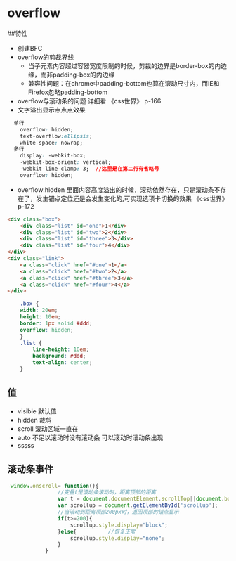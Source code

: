 # overflow
##特性
* 创建BFC
* overflow的剪裁界线
    +   当子元素内容超过容器宽度限制的时候，剪裁的边界是border-box的内边缘，而非padding-box的内边缘
    +   兼容性问题：在chrome中padding-bottom也算在滚动尺寸内，而IE和Firefox忽略padding-bottom  
* overflow与滚动条的问题 详细看 《css世界》 p-166
* 文字溢出显示点点点效果
```css
  单行  
    overflow: hidden;
    text-overflow:ellipsis;
    white-space: nowrap;
  多行 
    display: -webkit-box;
    -webkit-box-orient: vertical;
    -webkit-line-clamp: 3;  //这里是在第二行有省略号
    overflow: hidden;
```

* overflow:hidden  里面内容高度溢出的时候，滚动依然存在，只是滚动条不存在了，发生锚点定位还是会发生变化的,可实现选项卡切换的效果 《css世界》p-172

```html
<div class="box">
    <div class="list" id="one">1</div>
    <div class="list" id="two">2</div>
    <div class="list" id="three">3</div>
    <div class="list" id="four">4</div>
</div>
<div class="link">
    <a class="click" href="#one">1</a>
    <a class="click" href="#two">2</a>
    <a class="click" href="#three">3</a>
    <a class="click" href="#four">4</a>
</div>
```
```css
    .box {
    width: 20em;
    height: 10em;
    border: 1px solid #ddd;
    overflow: hidden;
    }
    .list {
        line-height: 10em;
        background: #ddd;
        text-align: center;
    }
```
    
## 值
* visible 默认值
* hidden 裁剪
* scroll 滚动区域一直在
* auto 不足以滚动时没有滚动条 可以滚动时滚动条出现
* sssss
## 滚动条事件

```javascript
 window.onscroll= function(){
                //变量t是滚动条滚动时，距离顶部的距离
                var t = document.documentElement.scrollTop||document.body.scrollTop;
                var scrollup = document.getElementById('scrollup');
                //当滚动到距离顶部200px时，返回顶部的锚点显示
                if(t>=200){
                    scrollup.style.display="block";
                }else{          //恢复正常
                    scrollup.style.display="none";
                }
            }
```

    